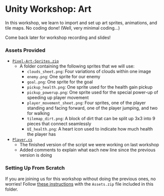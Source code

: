 # Unity Workshop: Art
In this workshop, we learn to import and set up art sprites, animations, and tile maps. No coding done! (Well, very minimal coding...)

Come back later for workshop recording and slides!

### Assets Provided
- [`Pixel-Art-Sprites.zip`]()
    - A folder containing the following sprites that we will use:
        - `clouds_sheet.png`: Four variations of clouds within one image
        - `enemy.png`: One sprite for our enemy
        - `goal.png`: One sprite for the goal
        - `pickup_health.png`: One sprite used for the health gain pickup
        - `pickup_powerup.png`: One sprite used for the special power-up of speeding up player movement
        - `player_movement_sheet.png`: Four sprites, one of the player standing and facing forward, one of the player jumping, and two for walking
        - `tilemap_dirt.png`: A block of dirt that can be split up 3x3 into 9 pieces that connect seamlessly
        - `UI_health.png`: A heart icon used to indicate how much health the player has
- [`Player.cs`](./Player.cs)
    - The finished version of the script we were working on last workshop
    - Added comments to explain what each new line since the previous version is doing

### Setting Up From Scratch
If you are joining us for this workshop without doing the previous ones, no worries! Follow [these instructions](./../Setting%20up%20a%20Project/README.md) with the `Assets.zip` file included in this folder.